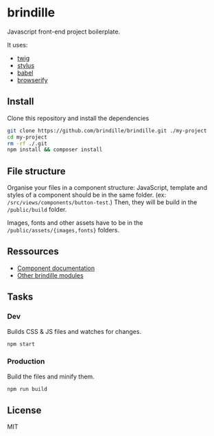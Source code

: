 # brindille

Javascript front-end project boilerplate.

It uses:
- [twig](http://twig.sensiolabs.org/)
- [stylus](http://learnboost.github.io/stylus/)
- [babel](https://babeljs.io/)
- [browserify](http://browserify.org/)

## Install

Clone this repository and install the dependencies

```bash
git clone https://github.com/brindille/brindille.git ./my-project
cd my-project
rm -rf ./.git
npm install && composer install
```

## File structure

Organise your files in a component structure: JavaScript, template and styles of a component should be in the same folder. (ex: `/src/views/components/button-test`.)
Then, they will be build in the `/public/build` folder.

Images, fonts and other assets have to be in the `/public/assets/{images,fonts}` folders.

## Ressources

- [Component documentation](https://github.com/brindille/brindille-component/blob/master/README.md)
- [Other brindille modules](https://github.com/brindille)

## Tasks

### Dev

Builds CSS & JS files and watches for changes.

```bash
npm start
```

### Production

Build the files and minify them.

```bash
npm run build
```

## License

MIT
